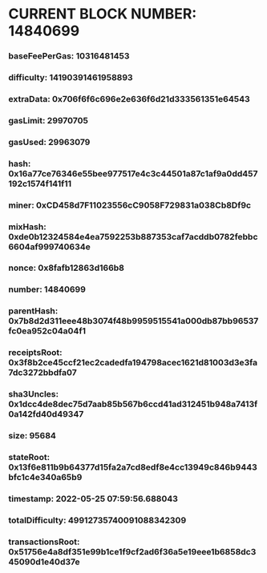 # CURRENT BLOCK NUMBER: 14840699

### baseFeePerGas: 10316481453
### difficulty: 14190391461958893
### extraData: 0x706f6f6c696e2e636f6d21d333561351e64543
### gasLimit: 29970705
### gasUsed: 29963079
### hash: 0x16a77ce76346e55bee977517e4c3c44501a87c1af9a0dd457192c1574f141f11
### miner: 0xCD458d7F11023556cC9058F729831a038Cb8Df9c
### mixHash: 0xde0b12324584e4ea7592253b887353caf7acddb0782febbc6604af999740634e
### nonce: 0x8fafb12863d166b8
### number: 14840699
### parentHash: 0x7b8d2d311eee48b3074f48b9959515541a000db87bb96537fc0ea952c04a04f1
### receiptsRoot: 0x3f8b2ce45ccf21ec2cadedfa194798acec1621d81003d3e3fa7dc3272bbdfa07
### sha3Uncles: 0x1dcc4de8dec75d7aab85b567b6ccd41ad312451b948a7413f0a142fd40d49347
### size: 95684
### stateRoot: 0x13f6e811b9b64377d15fa2a7cd8edf8e4cc13949c846b9443bfc1c4e340a65b9
### timestamp: 2022-05-25 07:59:56.688043
### totalDifficulty: 49912735740091088342309
### transactionsRoot: 0x51756e4a8df351e99b1ce1f9cf2ad6f36a5e19eee1b6858dc345090d1e40d37e
